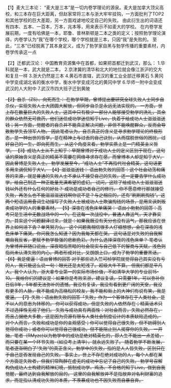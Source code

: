 【1】麦大三本论：
“麦大是三本”是一切内卷学理论的源泉。麦大是加拿大顶尖高校，和三本存在巨大距离，但赵家常将三本与浙大牢牢挂钩，一方面批判了TOP2和其他学校的巨大差距，另一方面戏谑地咬定自己的失败。
由此衍生出的词语还有四本、五本、一百本，万本，兆本等，用来表示不如麦大的学校。
在内卷学发展前期，一度有哈佛是一本，耶鲁、普林斯顿是二本之类的定义；按照勃学理论演绎，内卷学认为“我”在哪个学校，哪个学校就是三本，只因“我”是失败的。
至此，“三本”已经脱离了其本身定义，成为了勃学家自黑与勃学传播的重要素材，内卷学传承这一点

【2】迁都武汉论：
中国教育资源集中在首都，如果把首都迁到武汉，那么：
1.华科就是一本，武大就是二本，
2.京津冀的清华和北大的地位就会像江浙沪的交大和复旦一样
3.浙大仍然是三本
4.黄石市直辖，武汉的重工业全部迁移黄石
5.黄冈中学变成湖北省的衡水中学，衡水中学变成河北的黄冈中学
6.华师一附中会变成武汉的人大附中
7.武汉市四大班子迁到黄陂

~~【2】自杀（ZS）、向死而生：
在勃学早期，曾博提出要研究全球失败人士同步自杀仪，实现失败人士大团圆大解放，但同步自杀是永远无法实现的。
一方面，世上存在数量巨大的失败人士，这其中只有极少一部分人能够接受勃学的洗礼，其余的群众依然无可救药，他们迷信成功学迷信知乎Live，执着于给成功人士滋滋滋送钱；另一方面，觉醒者的自杀并不能真正解决问题，非但不能唤醒群众，反而会导致勃学失去领军人物。
因此笔者认为，自杀真正的含义是寻求勃学理论的终极形态，是一种出世的哲学，是在精神上与过去的自己诀别，从而摆脱世俗的困扰，过好自己的一生，即向死而生。
从这个角度来看，勃学实质上是一门精英主义哲学。
【3】成功人士从不上知乎：早期曾博对于成功人士的定义区别于现在，这句话的原始含义是真正的精英不需要在网络寻求存在感，而曾博本人却是知乎大V，因此曾博是失败人士。
勃学发展至今，“成功人士”不再指代社会精英，这句话更多用来调侃知乎大V。
【4】滋滋滋送钱：
语出勃失败的回答：这个社会动荡和痛苦的来源，就是普通的失败人士不承认不接受自己的失败，还一定要去学什么成功学，给自己制造一种正能量充满希望的虚幻。
试问，这除了给成功人士滋滋滋送钱以外还有什么任何的好处？
成功是成功者自己的修行。
你不愿意修行那就接受失败，再怎么也不能滋滋滋送钱啊你说不是？与之相应的，还有“刷刷刷掏钱”。这两个短语运用叠词生动描写了失败人士被成功人士欺骗掏钱的场景，是用来讽刺贩卖成功学的人的重要素材。
【5】深夜在浅色床单痛哭：
语出小勃勃的回答：高考只是生活中无数战场中的一个。在这每一次战役中，普通人靠运气，天才靠实力。其实这个问题翻译过来，就是：如果我既没有天分也没有运气，那我应该在世界上如何活下去？单凭努力么。
这个问题我相信很多人仔细想想，会在深夜的浅色床单下痛哭。你问我怎么知道？因为我每天都在哭。
这句话是对失败的自我解嘲自我反省，更赋予勃学极强的悲剧色彩。为什么选择深夜的浅色床单？
笔者认为曾博并非随口说出。深夜暗指黑暗的社会现实与自己低下的智商与天赋，浅色则指尚未认清失败的内心。两者形成对比，又朗朗上口，成为了勃学的重要黑话。
【6】我是傻逼：语出曾博的回答
对于那些进入竺可桢学院就觉得自己其实没有亏的人，我只能这么说一句：眼光还是太短浅了。超级大牛不算。
但我们都是平凡人。我个人认为，浙大拿专业第一的实际市场价值，不如清华大学的专业前15-10。
我给你们的建议是：如果你是考败来浙，建议复读。只需要1年，可以弥补你日后3年，5年都无法弥补的遗憾。我没有复读，我没有看到更广阔的天空，我没有更多的人脉，我不能成为高晓松的校友，我不能和街上的大神们有说有笑，我是傻逼。
【7】失败：语出勃失败的回答「失败」作为一个客体存在于人类社会，是不以人的意志为转移的。
你可以获得成功，但是失败的人依然存在；精英话术只不过选择性无视了他们。
失败与成功具有两面性：对社会而言，失败必然存在，而且占据绝大多数，这是因为资源有限与人类社会制度设计的本质缺陷造成的。
对个人而言，失败和成功是你的主观感受；你可以觉得自己很失败，但不妨碍别人觉得你成功；或者你可以觉得自己很成功，但不能阻止别人揭穿你的失败。
一开始，笔者（RMyzc)以为勃学中的成功是绝对精英化的，即人生不能出一点差错，而只要在某一个环节失败（如没考上清华），就永远失败了。
随着勃学不断发展，笔者逐渐明白了“失败”的真正含义。勃学中的失败，指的是人人皆失败，区别只在于自己是否发现自己的失败。
事实上，世上不存在绝对成功的人，每个人都在某个方面是失败者，但我们常陶醉在虚无的成功中忘记了自己的失败。
勃学号召解构伪成功人士构建的精神幻境，抵制成功学、鸡汤、不合格的知乎Live，做到自我觉醒，最终达到自我解放的目的。
这里的自我解放并不是指放弃对名利财富的追求，而是指认清成功失败的本质，不羡慕成功也不因失败而自暴自弃。~~

